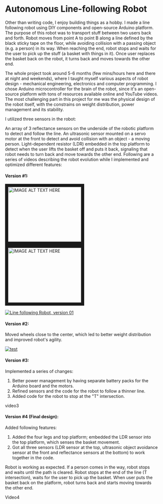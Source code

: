 # Autonomous Line-following Robot
Other than writing code, I enjoy building things as a hobby. I made a line following robot using DIY components and open-source Arduino platform. The purpose of this robot was to transport stuff between two users back and forth. Robot moves from point A to point B along a line defined by the black sticky tape on the floor, while avoiding collision with a passing object (e.g. a person) in its way. When reaching the end, robot stops and waits for the user to pick up the stuff (a basket with things in it). Once user replaces the basket back on the robot, it turns back and moves towards the other end.

The whole project took around 5-6 months (few mins/hours here and there at night and weekends), where I taught myself various aspects of robot design - mechanical engineering, electronics and computer programming. I chose Arduino microcontroller for the brain of the robot, since it's an open-source platform with tons of resources available online and YouTube videos. The most challenging part in this project for me was the physical design of the robot itself, with the constrains on weight distribution, power management and its stability.

I utilized three sensors in the robot:

An array of 3 reflectance sensors on the underside of the robotic platform to detect and follow the line.
An ultrasonic sensor mounted on a servo motor at the front to detect and avoid collision with an object - a moving person.
Light-dependent resistor (LDR) embedded in the top platform to detect when the user lifts the basket off and puts it back, signaling that robot needs to turn back and move towards the other end.
Following are a series of videos describing the robot evolution while I implemented and optimized different features:

#### Version #1:

<a href="http://www.youtube.com/watch?feature=player_embedded&v=OcGXyv7zUBg" target="_blank">
 <img src="http://img.youtube.com/vi/OcGXyv7zUBg/0.jpg" alt="IMAGE ALT TEXT HERE" width="240" height="180" border="10" />
</a>

<a href="http://www.youtube.com/watch?feature=player_embedded&v=7gEEXGK_PbU" target="_blank">
 <img src="https://res.cloudinary.com/marcomontalbano/image/upload/v1596294950/video_to_markdown/images/youtube--7gEEXGK_PbU-c05b58ac6eb4c4700831b2b3070cd403.jpg" alt="IMAGE ALT TEXT HERE" width="240" height="180" border="10" />
</a>

[![Line following Robot, version 01](https://res.cloudinary.com/marcomontalbano/image/upload/v1596294950/video_to_markdown/images/youtube--7gEEXGK_PbU-c05b58ac6eb4c4700831b2b3070cd403.jpg)](https://www.youtube.com/watch?v=7gEEXGK_PbU "Line following Robot, version 01")

#### Version #2: 
Moved wheels close to the center, which led to better weight distribution and improved robot's agility.

[![test](https://res.cloudinary.com/marcomontalbano/image/upload/v1596294463/video_to_markdown/images/youtube--OcGXyv7zUBg-c05b58ac6eb4c4700831b2b3070cd403.jpg)](https://www.youtube.com/watch?v=OcGXyv7zUBg "test")

#### Version #3:
Implemented a series of changes:
1. Better power management by having separate battery packs for the Arduino board and the motors.
2. Refined sensors and the code for the robot to follow a thinner line.
3. Added code for the robot to stop at the "T" intersection.

video3

#### Version #4 (Final design):
Added following features:
1. Added the four legs and top platform; embedded the LDR sensor into the top platform, which senses the basket movement.
2. Got all three sensors (LDR  sensor at the top, ultrasonic object avoidance sensor at the front and reflectance sensors at the bottom) to work together in the code.

Robot is working as expected. If a person comes in the way, robot stops and waits until the path is cleared. Robot stops at the end of the line (T intersection), waits for the user to pick up the basket. When user puts the basket back on the platform, robot turns back and starts moving towards the other end.

Video4

